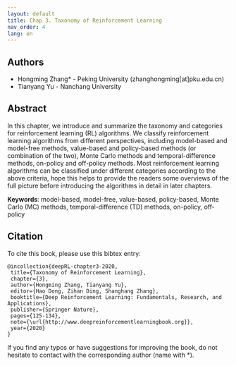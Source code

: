 ```yaml
---
layout: default
title: Chap 3. Taxonomy of Reinforcement Learning
nav_order: 4
lang: en
---
```


## Authors

- Hongming Zhang* - Peking University (zhanghongming[at]pku.edu.cn)
- Tianyang Yu - Nanchang University

## Abstract

In this chapter, we introduce and summarize the taxonomy and categories for reinforcement learning (RL) algorithms. We classify reinforcement learning algorithms from different perspectives, including model-based and model-free methods, value-based and policy-based methods (or combination of the two), Monte Carlo methods and temporal-difference methods, on-policy and off-policy methods. Most reinforcement learning algorithms can be classified under different categories according to the above criteria, hope this helps to provide the readers some overviews of the full picture before introducing the algorithms in detail in later chapters. 

**Keywords**: model-based, model-free, value-based, policy-based, Monte Carlo (MC) methods, temporal-difference (TD) methods, on-policy, off-policy

## Citation

To cite this book, please use this bibtex entry:

```
@incollection{deepRL-chapter3-2020,
 title={Taxonomy of Reinforcement Learning},
 chapter={3},
 author={Hongming Zhang, Tianyang Yu},
 editor={Hao Dong, Zihan Ding, Shanghang Zhang},
 booktitle={Deep Reinforcement Learning: Fundamentals, Research, and Applications},
 publisher={Springer Nature},
 pages={125-134},
 note={\url{http://www.deepreinforcementlearningbook.org}},
 year={2020}
}
```





If you find any typos or have suggestions for improving the book, do not hesitate to contact with the corresponding author (name with *).